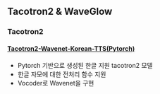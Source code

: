 ## Tacotron2 & WaveGlow

### Tacotron2
#### [Tacotron2-Wavenet-Korean-TTS(Pytorch)](https://github.com/hccho2/Tacotron2-Wavenet-Korean-TTS) 
- Pytorch 기반으로 생성된 한글 지원 tacotron2 모델
- 한글 자모에 대한 전처리 함수 지원
- Vocoder로 Wavenet을 구현

